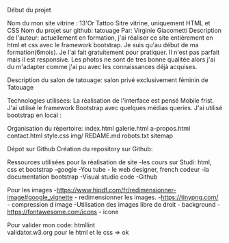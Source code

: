 Début du projet

Nom du mon site vitrine : 13'Or Tattoo
Sitre vitrine, uniquement HTML et CSS
Nom du projet sur github: tatouage
Par: Virginie Giacometti
Description de l'auteur:
actuellement en formation, j'ai réaliser ce site entièrement en html et css avec le framework bootstrap. Je suis qu'au début de ma formation(6mois). Je l'ai fait gratuitement pour pratiquer. Il n'est pas parfait mais il est responsive. Les photos ne sont de tres bonne qualitée alors j'ai du m'adapter comme j'ai pu avec les connaissances déjà acquises.

Description du salon de tatouage:
salon privé exclusivement féminin de Tatouage

Technologies utilisées:
La réalisation de l'interface est pensé Mobile frist. J'ai utilisé le framework Bootstrap avec quelques médias queries. J'ai utilisé bootstrap en local :

<link href="bootstrap.min.css" rel="stylesheet">
  
<script src="jquery-3.6.0.min.js"></script>

<script src="bootstrap.bundle.min.js"></script>

<script src="script.js"></script>

<link rel="icon" type="image/png" href="favicon.png">

<script src="https://use.fontawesome.com/4c7b786387.js"></script>


Organisation du répertoire:
  index.html
  galerie.html
  a-propos.html
  contact.html
  style.css
  img/
  REDAME.md
  robots.txt
  sitemap


Dépot sur Github
Création du repository sur Github:


Ressources utilisées pour la réalisation de site
  -les cours sur Studi: html, css et bootstrap
  -google
  -You tube - le web designer, french codeur
  -la documentation bootstrap
  -Visual studio code
  -Github


Pour les images
  -https://www.hipdf.com/fr/redimensionner-image#google_vignette - redimensionner les images.
  -https://tinypng.com/  - compression d image
  -Utilisation des images libre de droit - background
  -https://fontawesome.com/icons - icone

Pour valider mon code:
  htmllint  
  validator.w3.org pour le html et le css => ok
